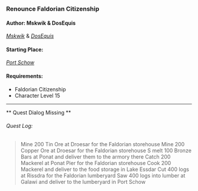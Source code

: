 ### Renounce Faldorian Citizenship
#### Author: Mskwik & DosEquis
_[Mskwik](http://movoda.net/man/Mskwik)_ & _[DosEquis](http://movoda.net/man/DosEquis)_

#### Starting Place:
_[Port Schow](http://movoda.net/man/PortSchow)_

#### Requirements:
* Faldorian Citizenship
* Character Level 15
  
---
** Quest Dialog Missing **

###### Quest Log:
> Mine 200 Tin Ore at Droesar for the Faldorian storehouse
> Mine 200 Copper Ore at Droesar for the Faldorian storehouse
> S melt 100 Bronze Bars at Ponat and deliver them to the armory there
> Catch 200 Mackerel at Ponat Pier for the Faldorian storehouse
> Cook 200 Mackerel and deliver to the food storage in Lake Essdar
> Cut 400 logs at Rissdra for the Faldorian lumberyard
> Saw 400 logs into lumber at Galawi and deliver to the lumberyard in Port Schow